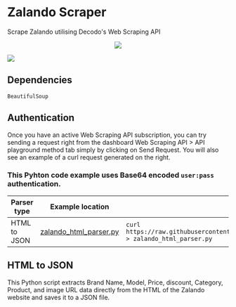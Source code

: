 # Zalando Scraper

Scrape Zalando utilising Decodo's Web Scraping API

<p align="center">
<a href="https://dashboard.decodo.com/?page=residential-proxies&utm_source=socialorganic&utm_medium=social&utm_campaign=resi_trial_GITHUB"><img src="https://github.com/user-attachments/assets/60bb48bd-8dcc-48b2-82c9-a218e1e4449c"></a>
</p>


[![](https://dcbadge.vercel.app/api/server/Ja8dqKgvbZ)](https://discord.gg/Ja8dqKgvbZ)

## Dependencies

```
BeautifulSoup
```

## Authentication

Once you have an active Web Scraping API subscription, you can try sending a request right from the dashboard Web Scraping API > API playground method tab simply by clicking on Send Request. You will also see an example of a curl request generated on the right. 

### This Pyhton code example uses Base64 encoded ```user:pass``` authentication.

| Parser type | Example location         | Download |
| -------------------- | ------------------------ | -------- |
| HTML to JSON        | [zalando_html_parser.py](https://github.com/Decodo/zalando_python_scaper/blob/main/zalando_html_parser.py) |``` curl https://raw.githubusercontent.com/Decodo/zalando_python_scaper/blob/main/zalando_html_parser.py > zalando_html_parser.py ``` |

## HTML to JSON

This Python script extracts Brand Name, Model, Price, discount, Category, Product, and image URL data directly from the HTML of the Zalando website and saves it to a JSON file.
